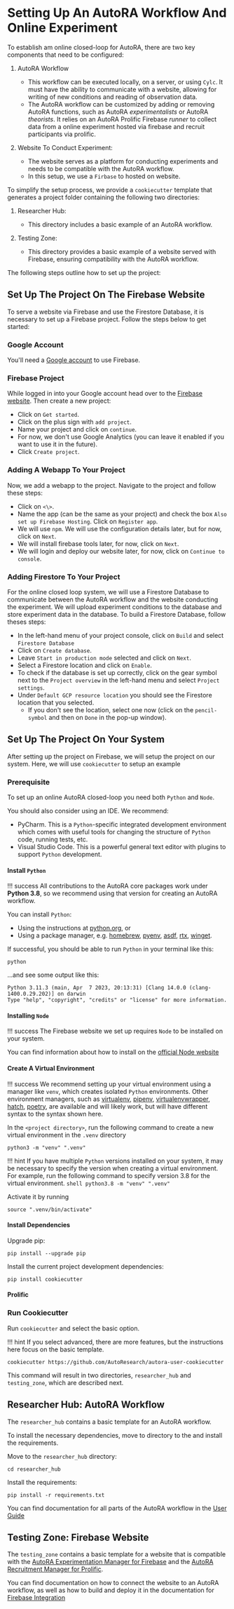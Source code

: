 # Setting Up An AutoRA Workflow And Online Experiment

To establish am online closed-loop for AutoRA, there are two key components that need to be configured:

1. AutoRA Workflow
    - This workflow can be executed locally, on a server, or using `Cylc`. It must have the ability to communicate with a website, allowing for writing of new conditions and reading of observation data.
    - The AutoRA workflow can be customized by adding or removing AutoRA functions, such as AutoRA *experimentalists* or AutoRA *theorists*. It relies on an AutoRA Prolific Firebase *runner* to collect data from a online experiment hosted via firebase and recruit participants via prolific.

2. Website To Conduct Experiment:
    - The website serves as a platform for conducting experiments and needs to be compatible with the AutoRA workflow.
    - In this setup, we use a `Firbase` to hosted on website.

To simplify the setup process, we provide a `cookiecutter` template that generates a project folder containing the following two directories:

1. Researcher Hub:
    - This directory includes a basic example of an AutoRA workflow.

2. Testing Zone:
    - This directory provides a basic example of a website served with Firebase, ensuring compatibility with the AutoRA workflow.

The following steps outline how to set up the project:

## Set Up The Project On The Firebase Website
To serve a website via Firebase and use the Firestore Database, it is necessary to set up a Firebase project. Follow the steps below to get started:

### Google Account
You'll need a [Google account](https://www.google.com/account/about/) to use Firebase.

### Firebase Project
While logged in into your Google account head over to the [Firebase website](https://firebase.google.com/). Then create a new project:

- Click on `Get started`.
- Click on the plus sign with `add project`.
- Name your project and click on `continue`.
- For now, we don't use Google Analytics (you can leave it enabled if you want to use it in the future).
- Click `Create project`.

### Adding A Webapp To Your Project
Now, we add a webapp to the project. Navigate to the project and follow these steps:

- Click on ```<\>```.
- Name the app (can be the same as your project) and check the box `Also set up Firebase Hosting`. Click on `Register app`.
- We will use `npm`. We will use the configuration details later, but for now, click on `Next`.
- We will install firebase tools later, for now, click on `Next`.
- We will login and deploy our website later, for now, click on `Continue to console`.

### Adding Firestore To Your Project
For the online closed loop system, we will use a Firestore Database to communicate between the AutoRA workflow and the website conducting the experiment. We will upload experiment conditions to the database and store experiment data in the database. To build a Firestore Database, follow theses steps:

- In the left-hand menu of your project console, click on `Build` and select `Firestore Database`
- Click on `Create database`.
- Leave `Start in production mode` selected and click on `Next`.
- Select a Firestore location and click on `Enable`.
- To check if the database is set up correctly, click on the gear symbol next to the `Project overview` in the left-hand menu and select `Project settings`.
- Under `Default GCP resource location` you should see the Firestore location that you selected.
  - If you don't see the location, select one now (click on the `pencil-symbol` and then on `Done` in the pop-up window).

## Set Up The Project On Your System
After setting up the project on Firebase, we will setup the project on our system. Here, we will use `cookiecutter` to setup an example 

### Prerequisite

To set up an online AutoRA closed-loop you need both `Python` and `Node`.

You should also consider using an IDE. We recommend: 

- PyCharm. This is a `Python`-specific integrated development environment which comes with useful tools 
  for changing the structure of `Python` code, running tests, etc. 
- Visual Studio Code. This is a powerful general text editor with plugins to support `Python` development.

#### Install `Python`

!!! success
    All contributions to the AutoRA core packages work under **Python 3.8**, so we recommend using that version 
    for creating an AutoRA workflow.

You can install `Python`:

- Using the instructions at [python.org](https://www.python.org), or
- Using a package manager, e.g.
  [homebrew](https://docs.brew.sh/Homebrew-and-Python), 
  [pyenv](https://github.com/pyenv/pyenv),
  [asdf](https://github.com/asdf-community/asdf-python), 
  [rtx](https://github.com/jdxcode/rtx/blob/main/docs/python.md),
  [winget](https://winstall.app/apps/Python.Python.3.8).

If successful, you should be able to run `Python` in your terminal like this:
```shell
python
```

...and see some output like this:
```
Python 3.11.3 (main, Apr  7 2023, 20:13:31) [Clang 14.0.0 (clang-1400.0.29.202)] on darwin
Type "help", "copyright", "credits" or "license" for more information.
```

#### Installing `Node`

!!! success
    The Firebase website we set up requires `Node` to be installed on your system.

You can find information about how to install on the [official Node website](https://nodejs.org/en)

#### Create A Virtual Environment

!!! success
    We recommend setting up your virtual environment using a manager like `venv`, which creates isolated `Python`  environments. Other environment managers, such as 
    [virtualenv](https://virtualenv.pypa.io/en/latest/),
    [pipenv](https://pipenv.pypa.io/en/latest/),
    [virtualenvwrapper](https://virtualenvwrapper.readthedocs.io/en/latest/), 
    [hatch](https://hatch.pypa.io/latest/), 
    [poetry](https://python-poetry.org), 
    are available and will likely work, but will have different syntax to the syntax shown here.

In the `<project directory>`, run the following command to create a new virtual environment in the `.venv` directory

```shell
python3 -m "venv" ".venv" 
```

!!! hint
    If you have multiple `Python` versions installed on your system, it may be necessary to specify the version when creating a virtual environment. For example, run the following command to specify version 3.8 for the virtual environment. 
    ```shell
    python3.8 -m "venv" ".venv" 
    ```

Activate it by running
```shell
source ".venv/bin/activate"
```

#### Install Dependencies

Upgrade pip:
```shell
pip install --upgrade pip
```

Install the current project development dependencies:
```shell
pip install cookiecutter
```

#### Prolific


### Run Cookiecutter

Run `cookiecutter` and select the basic option. 

!!! hint
    If you select advanced, there are more features, but the instructions here focus on the basic template.

```shell
cookiecutter https://github.com/AutoResearch/autora-user-cookiecutter
```

This command will result in two directories, `researcher_hub` and `testing_zone`, which are described next.

## Researcher Hub: AutoRA Workflow
 The `researcher_hub` contains a basic template for an AutoRA workflow. 

To install the necessary dependencies, move to directory to the  and install the requirements.

Move to the `researcher_hub` directory:
```shell
cd researcher_hub
```

Install the requirements:
```shell
pip install -r requirements.txt
```

You can find documentation for all parts of the AutoRA workflow in the [User Guide](https://autoresearch.github.io/autora/user-guide/)

## Testing Zone: Firebase Website

The `testing_zone` contains a basic template for a website that is compatible with the [AutoRA Experimentation Manager for Firebase](https://autoresearch.github.io/autora/user-guide/experiment-runners/experimentation-managers/firebase/) and the [AutoRA Recruitment Manager for Prolific](https://autoresearch.github.io/autora/user-guide/experiment-runners/recruitment-managers/prolific/).

You can find documentation on how to connect the website to an AutoRA workflow, as well as how to build and deploy it in the documentation for [Firebase Integration](https://autoresearch.github.io/autora/online-experiments/firebase/)




